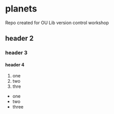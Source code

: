 # planets
Repo created for OU Lib version control workshop

## header 2
### header 3
#### header 4

1. one
2. two
3. thre

* one
* two
* three
